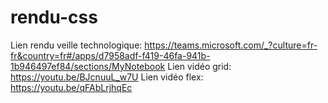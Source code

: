 # rendu-css
Lien rendu veille technologique: https://teams.microsoft.com/_?culture=fr-fr&country=fr#/apps/d7958adf-f419-46fa-941b-1b946497ef84/sections/MyNotebook
Lien vidéo grid:  https://youtu.be/BJcnuuL_w7U
Lien vidéo flex: https://youtu.be/qFAbLrjhqEc
